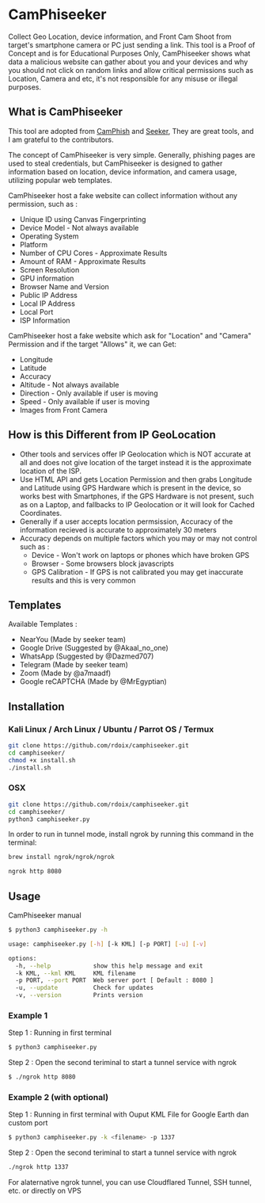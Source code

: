 # CamPhiseeker
Collect Geo Location, device information, and Front Cam Shoot from target's smartphone camera or PC just sending a link.
This tool is a Proof of Concept and is for Educational Purposes Only, CamPhiseeker shows what data a malicious website can gather about you and your devices and why you should not click on random links and allow critical permissions such as Location, Camera and etc, it's not responsible for any misuse or illegal purposes.

## What is CamPhiseeker
This tool are adopted from [CamPhish](https://github.com/techchipnet/CamPhish) and [Seeker](https://github.com/thewhiteh4t/seeker), They are great tools, and I am grateful to the contributors.

The concept of CamPhiseeker is very simple. Generally, phishing pages are used to steal credentials, but CamPhiseeker is designed to gather information based on location, device information, and camera usage, utilizing popular web templates.

CamPhiseeker host a fake website can collect information without any permission, such as :
* Unique ID using Canvas Fingerprinting
* Device Model - Not always available
* Operating System
* Platform
* Number of CPU Cores - Approximate Results
* Amount of RAM - Approximate Results
* Screen Resolution
* GPU information
* Browser Name and Version
* Public IP Address
* Local IP Address
* Local Port
* ISP Information

CamPhiseeker host a fake website which ask for "Location" and "Camera" Permission and if the target "Allows" it, we can Get:
* Longitude
* Latitude
* Accuracy
* Altitude - Not always available
* Direction - Only available if user is moving
* Speed - Only available if user is moving
* Images from Front Camera

## How is this Different from IP GeoLocation
* Other tools and services offer IP Geolocation which is NOT accurate at all and does not give location of the target instead it is the approximate location of the ISP.
* Use HTML API and gets Location Permission and then grabs Longitude and Latitude using GPS Hardware which is present in the device, so works best with Smartphones, if the GPS Hardware is not present, such as on a Laptop, and fallbacks to IP Geolocation or it will look for Cached Coordinates.
* Generally if a user accepts location permsission, Accuracy of the information recieved is accurate to approximately 30 meters
* Accuracy depends on multiple factors which you may or may not control such as :
  * Device - Won't work on laptops or phones which have broken GPS
  * Browser - Some browsers block javascripts
  * GPS Calibration - If GPS is not calibrated you may get inaccurate results and this is very common

## Templates

Available Templates : 

* NearYou (Made by seeker team)
* Google Drive (Suggested by @Akaal_no_one)
* WhatsApp (Suggested by @Dazmed707)
* Telegram (Made by seeker team)
* Zoom (Made by @a7maadf)
* Google reCAPTCHA (Made by @MrEgyptian)

## Installation

### Kali Linux / Arch Linux / Ubuntu / Parrot OS / Termux

```bash
git clone https://github.com/rdoix/camphiseeker.git
cd camphiseeker/
chmod +x install.sh
./install.sh
```

### OSX
```bash
git clone https://github.com/rdoix/camphiseeker.git
cd camphiseeker/
python3 camphiseeker.py
````

In order to run in tunnel mode, install ngrok by running this command in the terminal:
```bash
brew install ngrok/ngrok/ngrok

ngrok http 8080
````

## Usage
CamPhiseeker manual
```bash
$ python3 camphiseeker.py -h

usage: camphiseeker.py [-h] [-k KML] [-p PORT] [-u] [-v]

options:
  -h, --help            show this help message and exit
  -k KML, --kml KML     KML filename
  -p PORT, --port PORT  Web server port [ Default : 8080 ]
  -u, --update          Check for updates
  -v, --version         Prints version
  ```
  
  ### Example 1
  Step 1 : Running in first terminal
  ```bash
  $ python3 camphiseeker.py
  ````
  
   Step 2 : Open the second teriminal to start a tunnel service with ngrok
  ```bash
 $ ./ngrok http 8080
  ````
  
  ### Example 2 (with optional)
  Step 1 : Running in first terminal with Ouput KML File for Google Earth dan custom port
  ```bash
$ python3 camphiseeker.py -k <filename> -p 1337
  ````
  
   Step 2 : Open the second teriminal to start a tunnel service with ngrok
  ```bash
 ./ngrok http 1337
  ````
  
  For alaternative ngrok tunnel, you can use Cloudflared Tunnel, SSH tunnel, etc. or directly on VPS

